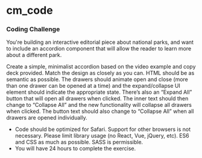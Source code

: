# cm_code
### Coding Challenge
You're building an interactive editorial piece about national parks, and want to include an accordion component that will allow the reader to learn more about a different park.

Create a simple, minimalist accordion based on the video example and copy deck provided. Match the design as closely as you can. HTML should be as semantic as possible. The drawers should animate open and close (more than one drawer can be opened at a time) and the expand/collapse UI element should indicate the appropriate state. There’s also an “Expand All” button that will open all drawers when clicked. The inner text should then change to “Collapse All” and the new functionality will collapse all drawers when clicked. The button text should also change to “Collapse All” when all drawers are opened individually.

* Code should be optimized for Safari. Support for other browsers is not necessary.
Please limit library usage (no React, Vue, jQuery, etc). ES6 and CSS as much as possible. SASS is permissible.
* You will have 24 hours to complete the exercise.
